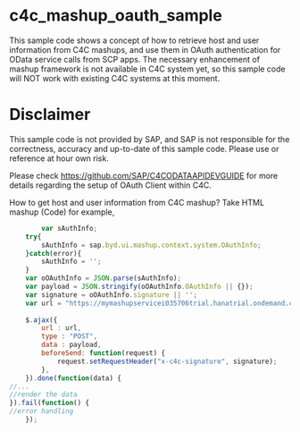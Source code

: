 # c4c_mashup_oauth_sample
This sample code shows a concept of how to retrieve host and user information from C4C mashups, and use them in OAuth authentication for OData service calls from SCP apps.
The necessary enhancement of mashup framework is not available in C4C system yet, so this sample code will NOT work with existing C4C systems at this moment.

# Disclaimer
This sample code is not provided by SAP, and SAP is not responsible for the correctness, accuracy and up-to-date of this sample code. Please use or reference at hour own risk.


Please check https://github.com/SAP/C4CODATAAPIDEVGUIDE for more details regarding the setup of OAuth Client within C4C.


How to get host and user information from C4C mashup?
Take HTML mashup (Code) for example,
```javascript
        var sAuthInfo;
	try{
		sAuthInfo = sap.byd.ui.mashup.context.system.OAuthInfo;
	}catch(error){
		sAuthInfo = '';
	}
	var oOAuthInfo = JSON.parse(sAuthInfo);
	var payload = JSON.stringify(oOAuthInfo.OAuthInfo || {});			
	var signature = oOAuthInfo.signature || '';
	var url = "https://mymashupservicei035706trial.hanatrial.ondemand.com/MyMashupService/MyMashupServiceServlet";
			
	$.ajax({
		url : url,
		type : "POST",
		data : payload,
		beforeSend: function(request) {
		    request.setRequestHeader("x-c4c-signature", signature);
		},
	}).done(function(data) {
//...
//render the data
}).fail(function() {
//error handling
	}); 
```
